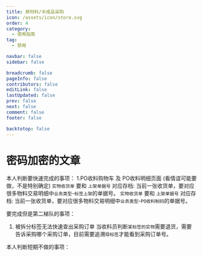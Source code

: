 ```yaml
---
title: 原材料/半成品采购
icon: /assets/icon/store.svg
order: 4
category:
  - 使用指南
tag:
  - 禁用

navbar: false
sidebar: false

breadcrumb: false
pageInfo: false
contributors: false
editLink: false
lastUpdated: false
prev: false
next: false
comment: false
footer: false

backtotop: false
---
```


# 密码加密的文章

本人判断要快速完成的事项：
1.PO收料购物车 及 PO收料明细页面 (看情谊可能要做，不是特别确定)
  `实物收货单` 要和 `上架单据号` 对应存档: 当前一张收货单，要对应很多物料交易明细中`业务类型`-`标签上架`的单据号。
  `实物收货单` 要和 `上架单据号` 对应存档: 当前一张收货单，要对应很多物料交易明细中`业务类型`-`PO收料制码`的单据号。

要完成但是第二梯队的事项：
1. 被拆分标签无法快速查出采购订单
  当收料员判断`某标签的实物`需要退货，需要告诉采购哪个采购订单，目前需要追溯`母标签`才能看到采购订单号。

本人判断短期不做的事项：
